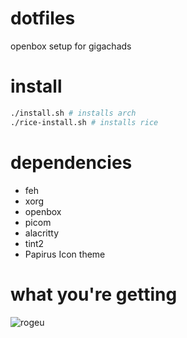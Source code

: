 # dotfiles
openbox setup for gigachads

# install
```sh
./install.sh # installs arch
./rice-install.sh # installs rice
```

# dependencies

- feh
- xorg
- openbox
- picom
- alacritty
- tint2
- Papirus Icon theme

# what you're getting
![rogeu](https://media.discordapp.net/attachments/829498334687264801/829770075519057950/unknown.png)
